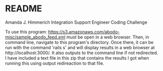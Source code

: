 # README

Amanda J. Himmerich Integration Support Engineer Coding Challenge

To use this program: https://s3.amazonaws.com/abodo-misc/sample_abodo_feed.xml must be open in a web browser. Then, in 
command line, navigate to this program's directory. Once there, it can be run with the command 'rails s' and will display
results in a web browser at http://localhost:3000/. It also outputs to the command line if not redirected. I have included a text file in this zip that contains the results I got when running this using output redireaction to that file. 
